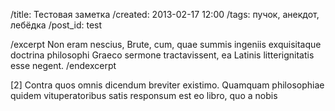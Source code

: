 /title: Тестовая заметка
/created: 2013-02-17 12:00
/tags: пучок, анекдот, лебёдка
/post_id: test

/excerpt
Non eram nescius, Brute, cum, quae summis ingeniis exquisitaque doctrina
philosophi Graeco sermone tractavissent, ea Latinis litterignitatis esse negent.
/endexcerpt

[2] Contra quos omnis dicendum breviter existimo. Quamquam philosophiae quidem
vituperatoribus satis responsum est eo libro, quo a nobis

